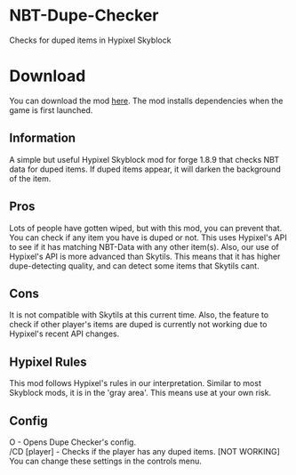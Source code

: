 # NBT-Dupe-Checker
Checks for duped items in Hypixel Skyblock

# Download
You can download the mod [here](https://cdn.discordapp.com/attachments/975007577106710548/975008313781649458/NBT_dupe_checker_2.0.2.jar). The mod installs dependencies when the game is first launched.

## Information
A simple but useful Hypixel Skyblock mod for forge 1.8.9 that checks NBT data for duped items. If duped items appear, it will darken the background of the item. 

## Pros
Lots of people have gotten wiped, but with this mod, you can prevent that. You can check if any item you have is duped or not. This uses Hypixel's API to see if it has matching NBT-Data with any other item(s). Also, our use of Hypixel's API is more advanced than Skytils. This means that it has higher dupe-detecting quality, and can detect some items that Skytils cant.

## Cons
It is not compatible with Skytils at this current time. Also, the feature to check if other player's items are duped is currently not working due to Hypixel's recent API changes.

## Hypixel Rules
This mod follows Hypixel's rules in our interpretation. Similar to most Skyblock mods, it is in the 'gray area'. This means use at your own risk.

## Config
O - Opens Dupe Checker's config. <br />
/CD [player] - Checks if the player has any duped items. [NOT WORKING] <br />
You can change these settings in the controls menu.
